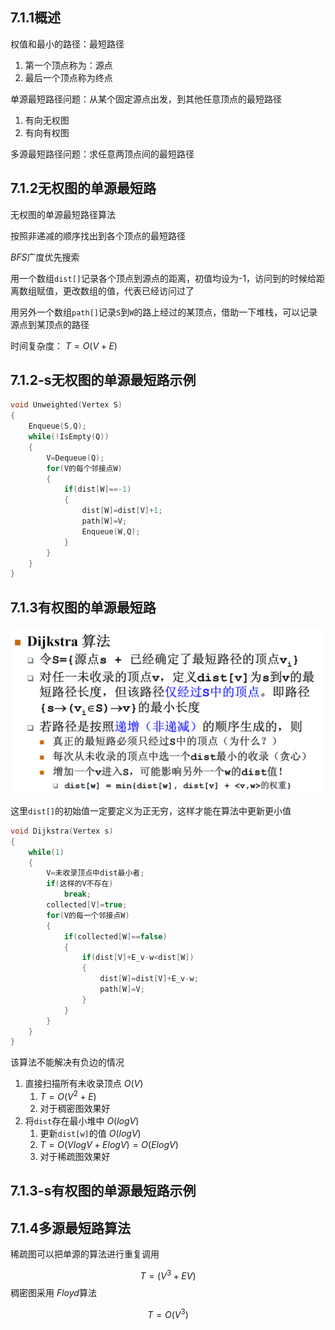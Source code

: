 ## 7.1.1概述
权值和最小的路径：最短路径
1. 第一个顶点称为：源点
2. 最后一个顶点称为终点

单源最短路径问题：从某个固定源点出发，到其他任意顶点的最短路径
1. 有向无权图
2. 有向有权图

多源最短路径问题：求任意两顶点间的最短路径
## 7.1.2无权图的单源最短路
无权图的单源最短路径算法

按照非递减的顺序找出到各个顶点的最短路径

$BFS$广度优先搜索

用一个数组`dist[]`记录各个顶点到源点的距离，初值均设为-1，访问到的时候给距离数组赋值，更改数组的值，代表已经访问过了

用另外一个数组`path[]`记录`S`到`W`的路上经过的某顶点，借助一下堆栈，可以记录源点到某顶点的路径

时间复杂度： $T=O(V+E)$
## 7.1.2-s无权图的单源最短路示例
```C
void Unweighted(Vertex S)
{
	Enqueue(S,Q);
	while(!IsEmpty(Q))
	{
		V=Dequeue(Q);
		for(V的每个邻接点W)
		{
			if(dist[W]==-1)
			{
				dist[W]=dist[V]+1;
				path[W]=V;
				Enqueue(W,Q);
			}
		}
	}
}
```
## 7.1.3有权图的单源最短路
![image28](image/image28.png)

这里`dist[]`的初始值一定要定义为正无穷，这样才能在算法中更新更小值

```C
void Dijkstra(Vertex s)
{
    while(1)
    {
        V=未收录顶点中dist最小者;
        if(这样的V不存在)
            break;
        collected[V]=true;
        for(V的每一个邻接点W)
        {
            if(collected[W]==false)
            {
                if(dist[V]+E_v-w<dist[W])
                {
                    dist[W]=dist[V]+E_v-w;
                    path[W]=V;
                }
            }
        }
    }
}
```
该算法不能解决有负边的情况

1. 直接扫描所有未收录顶点 $O(V)$
	1.  $T=O(V^2+E)$
	2. 对于稠密图效果好
2. 将`dist`存在最小堆中 $O(logV)$
	1. 更新`dist[w]`的值 $O(logV)$
	2.  $T=O(VlogV+ElogV)=O(ElogV)$
	3. 对于稀疏图效果好
## 7.1.3-s有权图的单源最短路示例
## 7.1.4多源最短路算法
稀疏图可以把单源的算法进行重复调用

$$T=(V^3+EV)$$
稠密图采用 $Floyd$算法

$$T=O(V^3)$$


